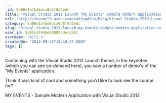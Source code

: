 ```yaml
---
_id: 5a88e1afbd6dca0d5f0d2edc
title: 'Visual Studio 2012 Launch "My Events" sample modern application source'
url: 'http://channel9.msdn.com/coding4fun/blog/Visual-Studio-2012-Launch-My-Events-sample-modern-application-source'
category: 5a88e1afbd6dca0d5f0d2edc
slug: 'visual-studio-2012-launch-my-events-sample-modern-application-source'
user_id: 5a83ce59d6eb0005c4ecda2c
username: 'bill-s'
createdOn: '2012-09-21T14:18:37.000Z'
tags: []
---
```


Containing with the Visual Studio 2012 Launch theme, in the keynotes (which you can see on-demand here), you saw a number of demo's of the "My Events" application.

Think it was kind of cool and something you'd like to look see the source for?

MY EVENTS - Sample Modern Application with Visual Studio 2012
